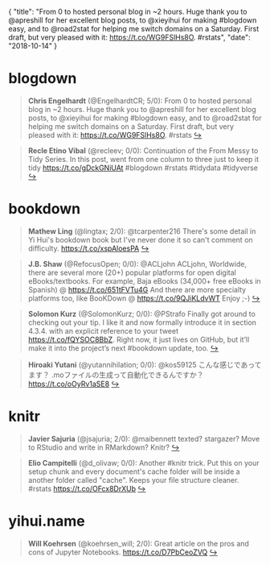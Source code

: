 {
  "title": "From 0 to hosted personal blog in ~2 hours. Huge thank you to @apreshill for her excellent blog posts, to @xieyihui for making #blogdown easy, and to @road2stat for helping me switch domains on a Saturday. First draft, but very pleased with it: https://t.co/WG9FSlHs8O. #rstats",
  "date": "2018-10-14"
}

# blogdown

> **Chris Engelhardt** (@EngelhardtCR; 5/0): From 0 to hosted personal blog in ~2 hours. Huge thank you to @apreshill for her excellent blog posts, to @xieyihui for making #blogdown easy, and to @road2stat for helping me switch domains on a Saturday. First draft, but very pleased with it: https://t.co/WG9FSlHs8O. #rstats  [&#8618;](https://twitter.com/xieyihui/status/1051209702577721344)

<!-- -->


> **Recle Etino Vibal** (@recleev; 0/0): Continuation of the From Messy to Tidy Series. In this post, went from one column to three just to keep it tidy https://t.co/gDckGNiUAt #blogdown #rstats #tidydata #tidyverse  [&#8618;](https://twitter.com/xieyihui/status/1050986140503703552)

<!-- -->


# bookdown

> **Mathew Ling** (@lingtax; 2/0): @tcarpenter216 There's some detail in Yi Hui's bookdown book but I've never done it so can't comment on difficulty. 
https://t.co/xspAloesPA  [&#8618;](https://twitter.com/xieyihui/status/1050967160065904645)

<!-- -->


> **J.B. Shaw** (@RefocusOpen; 0/0): @ACLjohn ACLjohn, Worldwide, there are several more (20+) popular platforms for open digital eBooks/textbooks. For example, Baja eBooks (34,000+ free eBooks in Spanish) @ https://t.co/651tFVTu4G  And there are more specialty platforms too, like BooKDown @ https://t.co/9QJiKLdvWT Enjoy ;-)  [&#8618;](https://twitter.com/xieyihui/status/1051174038259654656)

<!-- -->


> **Solomon Kurz** (@SolomonKurz; 0/0): @PStrafo Finally got around to checking out your tip. I like it and now formally introduce it in section 4.3.4. with an explicit reference to your tweet https://t.co/fQYSOC8BbZ. Right now, it just lives on GitHub, but it’ll make it into the project’s next #bookdown update, too.  [&#8618;](https://twitter.com/xieyihui/status/1051123853743837184)

<!-- -->


> **Hiroaki Yutani** (@yutannihilation; 0/0): @kos59125 こんな感じであってます？ .moファイルの生成って自動化できるんですか？
https://t.co/oOyRv1aSE8  [&#8618;](https://twitter.com/xieyihui/status/1051011549018566657)

<!-- -->


# knitr

> **Javier Sajuria** (@jsajuria; 2/0): @maibennett texted? stargazer? Move to RStudio and write in RMarkdown? Knitr?  [&#8618;](https://twitter.com/xieyihui/status/1051157718076219392)

<!-- -->


> **Elio Campitelli** (@d_olivaw; 0/0): Another #knitr trick. Put this on your setup chunk and every document's cache folder will be inside a another folder called "cache". Keeps your file structure cleaner. #rstats https://t.co/OFcx8DrXUb  [&#8618;](https://twitter.com/xieyihui/status/1051260415831887873)

<!-- -->


# yihui.name

> **Will Koehrsen** (@koehrsen_will; 2/0): Great article on the pros and cons of Jupyter Notebooks. 
https://t.co/D7PbCeoZVQ  [&#8618;](https://twitter.com/xieyihui/status/1051077981366575104)

<!-- -->


